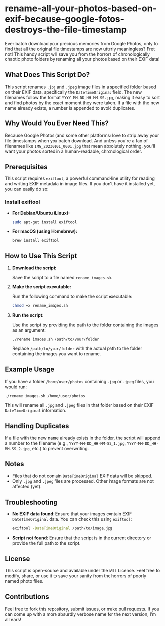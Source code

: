 # rename-all-your-photos-based-on-exif-because-google-fotos-destroys-the-file-timestamp

Ever batch download your precious memories from Google Photos, only to find that all the original file timestamps are now utterly meaningless? Fret not! This handy script will save you from the horrors of chronologically chaotic photo folders by renaming all your photos based on their EXIF data!

## What Does This Script Do?

This script renames `.jpg` and `.jpeg` image files in a specified folder based on their EXIF data, specifically the `DateTimeOriginal` field. The new filenames follow the format `YYYY-MM-DD_HH-MM-SS.jpg`, making it easy to sort and find photos by the exact moment they were taken. If a file with the new name already exists, a number is appended to avoid duplicates.

## Why Would You Ever Need This?

Because Google Photos (and some other platforms) love to strip away your file timestamps when you batch download. And unless you're a fan of filenames like `IMG_20230101_0001.jpg` that mean absolutely nothing, you'll want your photos sorted in a human-readable, chronological order.

## Prerequisites

This script requires `exiftool`, a powerful command-line utility for reading and writing EXIF metadata in image files. If you don't have it installed yet, you can easily do so:

### Install exiftool

- **For Debian/Ubuntu (Linux):**

  ```bash
  sudo apt-get install exiftool
  ```

- **For macOS (using Homebrew):**
  ```bash
  brew install exiftool
  ```

## How to Use This Script

1. **Download the script:**

   Save the script to a file named `rename_images.sh`.

2. **Make the script executable:**

   Run the following command to make the script executable:

   ```bash
   chmod +x rename_images.sh
   ```

3. **Run the script:**

   Use the script by providing the path to the folder containing the images as an argument:

   ```bash
   ./rename_images.sh /path/to/your/folder
   ```

   Replace `/path/to/your/folder` with the actual path to the folder containing the images you want to rename.

## Example Usage

If you have a folder `/home/user/photos` containing `.jpg` or `.jpeg` files, you would run:

```bash
./rename_images.sh /home/user/photos
```

This will rename all `.jpg` and `.jpeg` files in that folder based on their EXIF `DateTimeOriginal` information.

## Handling Duplicates

If a file with the new name already exists in the folder, the script will append a number to the filename (e.g., `YYYY-MM-DD_HH-MM-SS_1.jpg`, `YYYY-MM-DD_HH-MM-SS_2.jpg`, etc.) to prevent overwriting.

## Notes

- Files that do not contain `DateTimeOriginal` EXIF data will be skipped.
- Only `.jpg` and `.jpeg` files are processed. Other image formats are not affected (yet).

## Troubleshooting

- **No EXIF data found**: Ensure that your images contain EXIF `DateTimeOriginal` data. You can check this using `exiftool`:

  ```bash
  exiftool -DateTimeOriginal /path/to/image.jpg
  ```

- **Script not found**: Ensure that the script is in the current directory or provide the full path to the script.

## License

This script is open-source and available under the MIT License. Feel free to modify, share, or use it to save your sanity from the horrors of poorly named photo files.

## Contributions

Feel free to fork this repository, submit issues, or make pull requests. If you can come up with a more absurdly verbose name for the next version, I’m all ears!
